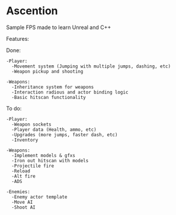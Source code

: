 # Ascention

Sample FPS made to learn Unreal and C++

Features:

  Done:
  
    -Player:
      -Movement system (Jumping with multiple jumps, dashing, etc)
      -Weapon pickup and shooting

    -Weapons:
      -Inheritance system for weapons
      -Interaction radious and actor binding logic
      -Basic hitscan functionality
      
  To do:
    
    -Player:
      -Weapon sockets
      -Player data (Health, ammo, etc)
      -Upgrades (more jumps, faster dash, etc)
      -Inventory
      
    -Weapons:
      -Implement models & gfxs
      -Iron out hitscan with models
      -Projectile fire
      -Reload
      -Alt fire
      -ADS
      
    -Enemies:
      -Enemy actor template
      -Move AI
      -Shoot AI
